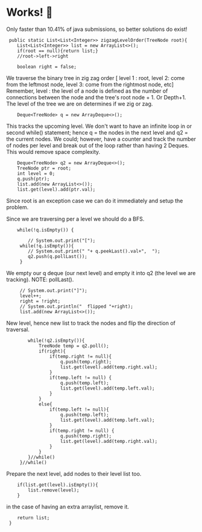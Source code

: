 # Works!  :rocket:

Only faster than 10.41% of java submissions, so better solutions do exist! 

``` 
 public static List<List<Integer>> zigzagLevelOrder(TreeNode root){
    List<List<Integer>> list = new ArrayList<>(); 
    if(root == null){return list;}
    //root->left->right
```

```    
    boolean right = false; 
```
We traverse the binary tree in zig zag order [ level 1 : root, level 2: come from the leftmost node, level 3: come from the rightmost node, etc] 
Remember, level : the level of a node is defined as the number of connections between the node and the tree's root node + 1. Or Depth+1. 
The level of the tree we are on determines if we zig or zag. 

```     
    Deque<TreeNode> q = new ArrayDeque<>(); 
```
This tracks the upcoming level. We don't want to have an infinite loop in or second while() statement; hence q = the nodes in the next level and q2 = the current nodes. We could; however, have a counter and track the number of nodes per level and break out of the loop rather than having 2 Deques. This would remove space complexity. 

```    
    Deque<TreeNode> q2 = new ArrayDeque<>(); 
    TreeNode ptr = root; 
    int level = 0;
    q.push(ptr);
    list.add(new ArrayList<>()); 
    list.get(level).add(ptr.val);
```
Since root is an exception case we can do it immediately and setup the problem. 

Since we are traversing per a level we should do a BFS. 
```
    while(!q.isEmpty()) {
```


```        
        // System.out.print("[");
     while(!q.isEmpty()){
        // System.out.print(" "+ q.peekLast().val+",  ");
        q2.push(q.pollLast());
     }
```
We empty our q deque (our next level) and empty it into q2 (the level we are tracking). NOTE: pollLast().

```
     // System.out.print("]");
     level++;
     right = !right;
     // System.out.println("  flipped "+right);
     list.add(new ArrayList<>());
```
New level, hence new list to track the nodes and flip the direction of traversal. 

```
        while(!q2.isEmpty()){
            TreeNode temp = q2.poll();
            if(right){
                if(temp.right != null){
                    q.push(temp.right);
                    list.get(level).add(temp.right.val);
                }
                if(temp.left != null) {
                    q.push(temp.left);
                    list.get(level).add(temp.left.val);
                }
            }
            else{
                if(temp.left != null){
                    q.push(temp.left);
                    list.get(level).add(temp.left.val);
                }
                if(temp.right != null) {
                    q.push(temp.right);
                    list.get(level).add(temp.right.val);
                }
            }
        }//while()
     }//while()
```
Prepare the next level, add nodes to their level list too. 

```
    if(list.get(level).isEmpty()){
        list.remove(level);
    } 
```
in the case of having an extra arraylist, remove it. 
```    
    return list; 
 }
 ``` 
